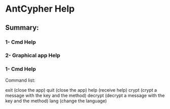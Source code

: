 # AntCypher Help
## Summary:
### 1- Cmd Help
### 2- Graphical app Help

### 1- Cmd Help

Command list:

exit (close the app)
quit (close the app)
help (receive help)
crypt (crypt a message with the key and the method)
decrypt (decrypt a message with the key and the method)
lang (change the language)